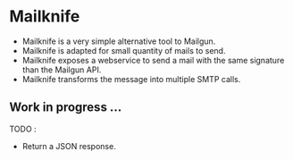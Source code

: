 # Mailknife

* Mailknife is a very simple alternative tool to Mailgun.
* Mailknife is adapted for small quantity of mails to send.
* Mailknife exposes a webservice to send a mail with the same signature than the Mailgun API.
* Mailknife transforms the message into multiple SMTP calls.

## Work in progress ...

TODO : 
* Return a JSON response.

